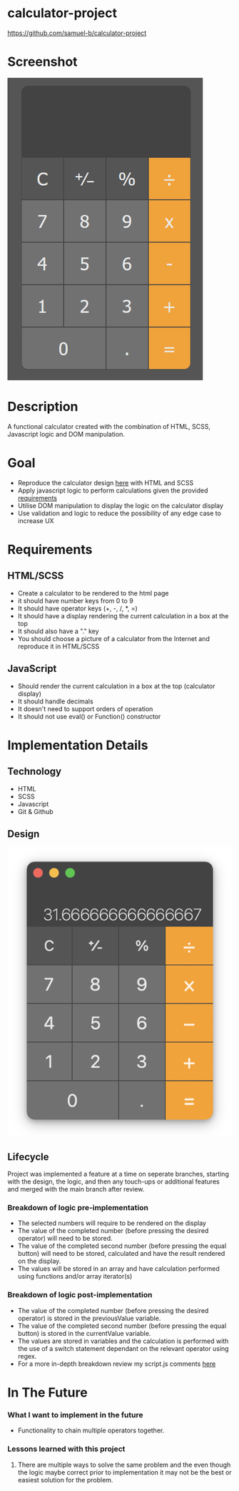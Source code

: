 # calculator-project
https://github.com/samuel-b/calculator-project

# Screenshot
![Calculator](images/calculator-product-screenshot.png)


# Description

A functional calculator created with the combination of HTML, SCSS, Javascript logic and DOM manipulation.
# Goal
- Reproduce the calculator design [here](#Design) with HTML and SCSS
- Apply javascript logic to perform calculations given the provided [requirements](#Requirements)
- Utilise DOM manipulation to display the logic on the calculator display
- Use validation and logic to reduce the possibility of any edge case to increase UX
# Requirements

## HTML/SCSS

- Create a calculator to be rendered to the html page
- it should have number keys from 0 to 9
- It should have operator keys (+, -, /, *, =)
- It should have a display rendering the current calculation in a box at the top
- It should also have a "." key
- You should choose a picture of a calculator from the Internet and reproduce it in HTML/SCSS

## JavaScript

- Should render the current calculation in a box at the top (calculator display)
- It should handle decimals
- It doesn't need to support orders of operation
- It should not use eval() or Function() constructor 

# Implementation Details

## Technology
- HTML
- SCSS
- Javascript
- Git & Github

## Design
![Calculator](images/calculator-design.png)

## Lifecycle
Project was implemented a feature at a time on seperate branches, starting with the design, the logic, and then any touch-ups or additional features and merged with the main branch after review.

### Breakdown of logic pre-implementation
- The selected numbers will require to be rendered on the display
- The  value of the completed number (before pressing the desired operator) will need to be stored.
- The value of the completed second number (before pressing the equal button) will need to be stored, calculated and have the result rendered on the display.
- The values will be stored in an array and have calculation performed using functions and/or array iterator(s)

### Breakdown of logic post-implementation
- The value of the completed number (before pressing the desired operator) is stored in the previousValue variable.
- The value of the completed second number (before pressing the equal button) is stored in the currentValue variable.
- The values are stored in variables and the calculation is performed with the use of a switch statement dependant on the relevant operator using regex.
- For a more in-depth breakdown review my script.js comments [here](https://github.com/samuel-b/calculator-project/blob/main/script.js)


# In The Future

### What I want to implement in the future

-  Functionality to chain multiple operators together.

### Lessons learned with this project

1. There are multiple ways to solve the same problem and the even though the logic maybe correct prior to implementation it may not be the best or easiest solution for the problem.